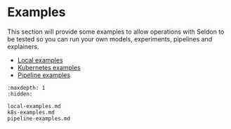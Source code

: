 # Examples

This section will provide some examples to allow operations with Seldon to be tested so you can run your own models, experiments, pipelines and explainers.

 * [Local examples](local-examples.md)
 * [Kubernetes examples](k8s-examples.md)
 * [Pipeline examples](pipeline-examples.md) 

```{toctree}
:maxdepth: 1
:hidden:

local-examples.md
k8s-examples.md
pipeline-examples.md
```
